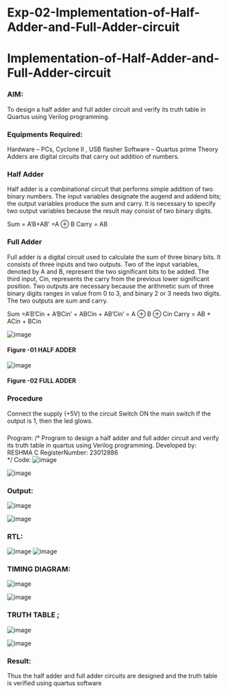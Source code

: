# Exp-02-Implementation-of-Half-Adder-and-Full-Adder-circuit

# Implementation-of-Half-Adder-and-Full-Adder-circuit
### AIM:
To design a half adder and full adder circuit and verify its truth table in Quartus using Verilog programming.

### Equipments Required:
Hardware – PCs, Cyclone II , USB flasher
Software – Quartus prime
Theory
Adders are digital circuits that carry out addition of numbers.

### Half Adder
Half adder is a combinational circuit that performs simple addition of two binary numbers. The input variables designate the augend and addend bits; the output variables produce the sum and carry. It is necessary to specify two output variables because the result may consist of two binary digits.

Sum = A’B+AB’ =A ⊕ B Carry = AB

### Full Adder
Full adder is a digital circuit used to calculate the sum of three binary bits. It consists of three inputs and two outputs. Two of the input variables, denoted by A and B, represent the two significant bits to be added. The third input, Cin, represents the carry from the previous lower significant position. Two outputs are necessary because the arithmetic sum of three binary digits ranges in value from 0 to 3, and binary 2 or 3 needs two digits. The two outputs are sum and carry.

Sum =A’B’Cin + A’BCin’ + ABCin + AB’Cin’ = A ⊕ B ⊕ Cin Carry = AB + ACin + BCin

 ![image](https://user-images.githubusercontent.com/36288975/163552156-a13e5a56-c638-4110-97d9-8896907c8d25.png)

#### Figure -01 HALF ADDER 


![image](https://user-images.githubusercontent.com/36288975/163552057-b3547877-6d07-45b4-b7e0-bcfebfad9e1d.png)

#### Figure -02 FULL ADDER 

### Procedure

Connect the supply (+5V) to the circuit
Switch ON the main switch
If the output is 1, then the led glows.
### 
Program:
/*
Program to design a half adder and full adder circuit and verify its truth table in quartus using Verilog programming.
Developed by: RESHMA C
RegisterNumber: 23012886  
*/
Code:
![image](https://github.com/RESHMA22C/Exp-02-Implementation-of-Half-Adder-and-Full-Adder-circuit/assets/147474426/447b8e4b-04bb-4f4a-b552-032daddc7f3f)

![image](https://github.com/RESHMA22C/Exp-02-Implementation-of-Half-Adder-and-Full-Adder-circuit/assets/147474426/5a864886-39f1-478c-9fa3-55366324ff5f)


### Output:
![image](https://github.com/RESHMA22C/Exp-02-Implementation-of-Half-Adder-and-Full-Adder-circuit/assets/147474426/ea06abfa-d148-4700-bf91-2284c9ff7bbb)

![image](https://github.com/RESHMA22C/Exp-02-Implementation-of-Half-Adder-and-Full-Adder-circuit/assets/147474426/2b718ddd-cf2f-4ef7-940e-d980a531511f)



### RTL:
![image](https://github.com/RESHMA22C/Exp-02-Implementation-of-Half-Adder-and-Full-Adder-circuit/assets/147474426/c82cb4a5-d552-4691-b146-4dc335b2b96e)
![image](https://github.com/RESHMA22C/Exp-02-Implementation-of-Half-Adder-and-Full-Adder-circuit/assets/147474426/179fa019-f66d-46db-9eb5-48cd3048d316)


### TIMING DIAGRAM:

![image](https://github.com/RESHMA22C/Exp-02-Implementation-of-Half-Adder-and-Full-Adder-circuit/assets/147474426/e1ee915a-32e4-47be-86e3-7088040df6fd)


![image](https://github.com/RESHMA22C/Exp-02-Implementation-of-Half-Adder-and-Full-Adder-circuit/assets/147474426/9ccd853a-d5fa-44a8-b193-cdd994e08ee3)



### TRUTH TABLE ;
![image](https://github.com/RESHMA22C/Exp-02-Implementation-of-Half-Adder-and-Full-Adder-circuit/assets/147474426/520285bf-ef87-4b23-ad95-dbd812d3c55c)

![image](https://github.com/RESHMA22C/Exp-02-Implementation-of-Half-Adder-and-Full-Adder-circuit/assets/147474426/4e6d8139-230d-47d0-8ad4-742c18336471)

### Result:
Thus the half adder and full adder circuits are designed and the truth table is verified using quartus software
